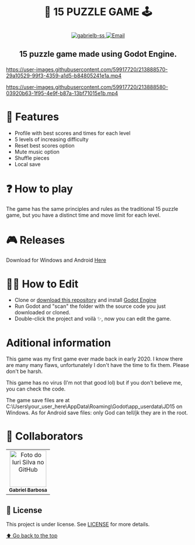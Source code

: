 # <p align="center">🧩 15 PUZZLE GAME 🕹</p>

<p align="center">	
   <a href="https://www.linkedin.com/in/gabrielbss/">
      <img alt="gabrielb-ss" src="https://img.shields.io/badge/-Gabriel Barbosa-5965e0?style=flat&logo=Linkedin&logoColor=white" />
   </a>
  <a href="mailto:britoleonne@gmail.com">
   <img alt="Email" src="https://img.shields.io/badge/-gbarbosad.ss@gmail.com-%23525DCB" />
  </a>
</p>

## <p align="center">15 puzzle game made using Godot Engine.</p>

https://user-images.githubusercontent.com/59917720/213888570-29a10529-99f3-4359-a1d5-b84805241e1a.mp4

https://user-images.githubusercontent.com/59917720/213888580-03920b63-1f95-4e9f-b87a-13bf71015e1b.mp4

# 🔧 Features
* Profile with best scores and times for each level
* 5 levels of increasing difficulty
* Reset best scores option
* Mute music option
* Shuffle pieces
* Local save

# ❓ How to play
The game has the same principles and rules as the traditional 15 puzzle game, but you have a distinct time and move limit for each level.

# 🎮 Releases
Download for Windows and Android [Here](https://github.com/gabrielb-ss/JD15/releases)

# 👷‍♂️ How to Edit
* Clone or [download this repository](https://github.com/gabrielb-ss/JD15/archive/refs/heads/master.zip)  and install [Godot Engine](https://godotengine.org/download/windows/)
* Run Godot and "scan" the folder with the source code you just downloaded or cloned.
* Double-click the project and voilà ✨, now you can edit the game.

# Aditional information
This game was my first game ever made back in early 2020. I know there are many many flaws, unfortunately I don't have the time to fix them. Please don't be harsh.

This game has no virus (I'm not that good lol) but if you don't believe me, you can check the code.

The game save files are at C:\Users\your_user_here\AppData\Roaming\Godot\app_userdata\JD15 on Windows.
As for Android save files: only God can tell/jk they are in the root.

# 🤝 Collaborators
<table>
  <tr>
    <td align="center">
      <a href="#">
        <img src="https://avatars.githubusercontent.com/u/59917720?v=4" width="100px;" alt="Foto do Iuri Silva no GitHub"/><br>
        <sub>
          <b>Gabriel Barbosa</b>
        </sub>
      </a>
    </td>
  </tr>
</table>


## 📝 License

This project is under license. See [LICENSE](LICENSE.md) for more details.

[⬆ Go back to the top](#)
